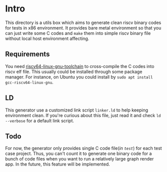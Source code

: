 # Intro

This directory is a utils box which aims to generate clean riscv binary codes for tests in x86 environment. It provides bare metal environment so that you can just write some C codes and `make` them into simple riscv binary file without local host environment affecting.

## Requirements

You need [riscv64-linux-gnu-toolchain](https://github.com/riscv-collab/riscv-gnu-toolchain) to cross-compile the C codes into riscv elf file. This usually could be installed through some package manager. For instance, on Ubuntu you could install by `sudo apt install gcc-riscv64-linux-gnu`.

## LD

This generator use a customized link script `linker.ld` to help keeping environment clean. If you're curious about this file, just read it and check `ld --verbose` for a default link script.

## Todo

For now, the generator only provides single C code file(*in `test`*) for each test case project. Thus, you can't count it to generate one binary code for a bunch of code files when you want to run a relatively large graph render app. In the future, this feature will be implemented.
